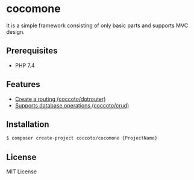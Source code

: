# cocomone

It is a simple framework consisting of only basic parts and supports MVC design.

## Prerequisites

- PHP 7.4

## Features

- [Create a routing (coccoto/dotrouter)](https://github.com/coccoto/dotrouter)
- [Supports database operations (coccoto/crud)](https://github.com/coccoto/crud)

## Installation

```sh
$ composer create-project coccoto/cocomone {ProjectName}
```

## License

MIT License